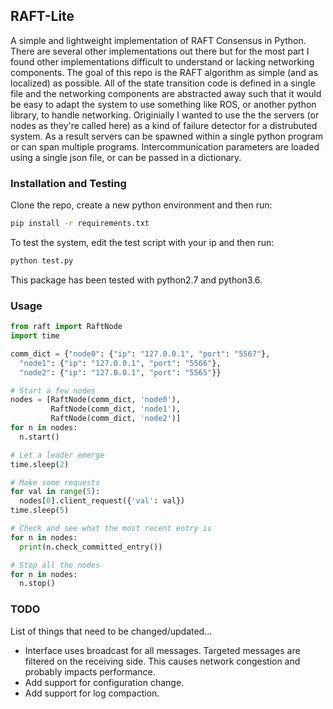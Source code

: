 ## RAFT-Lite
A simple and lightweight implementation of RAFT Consensus in Python. There are several other implementations out there but for the most part I found other implementations difficult to understand or lacking networking components. The goal of this repo is the RAFT algorithm as simple (and as localized) as possible. All of the state transition code is defined in a single file and the networking components are abstracted away such that it would be easy to adapt the system to use something like ROS, or another python library, to handle networking. Originially I wanted to use the the servers (or nodes as they're called here) as a kind of failure detector for a distrubuted system. As a result servers can be spawned within a single python program or can span multiple programs. Intercommunication parameters are loaded using a single json file, or can be passed in a dictionary.

### Installation and Testing
Clone the repo, create a new python environment and then run:
```bash
pip install -r requirements.txt
```

To test the system, edit the test script with your ip and then run:
```bash 
python test.py
```

This package has been tested with python2.7 and python3.6.

### Usage
```python 
from raft import RaftNode
import time

comm_dict = {"node0": {"ip": "127.0.0.1", "port": "5567"}, 
  "node1": {"ip": "127.0.0.1", "port": "5566"}, 
  "node2": {"ip": "127.0.0.1", "port": "5565"}}

# Start a few nodes
nodes = [RaftNode(comm_dict, 'node0'),
         RaftNode(comm_dict, 'node1'), 
         RaftNode(comm_dict, 'node2')]
for n in nodes:
  n.start()

# Let a leader emerge
time.sleep(2)

# Make some requests
for val in range(5):
  nodes[0].client_request({'val': val})
time.sleep(5)

# Check and see what the most recent entry is
for n in nodes:
  print(n.check_committed_entry())

# Stop all the nodes
for n in nodes:
  n.stop()
```

### TODO
List of things that need to be changed/updated...
* Interface uses broadcast for all messages. Targeted messages are filtered on the receiving side. This causes network congestion and probably impacts performance.
* Add support for configuration change.
* Add support for log compaction.
